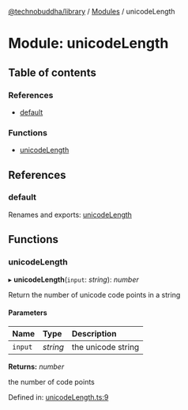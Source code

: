 [@technobuddha/library](../../README.md) / [Modules](../Modules.md) / unicodeLength

# Module: unicodeLength

## Table of contents

### References

- [default](unicodelength.md#default)

### Functions

- [unicodeLength](unicodelength.md#unicodelength)

## References

### default

Renames and exports: [unicodeLength](unicodelength.md#unicodelength)

## Functions

### unicodeLength

▸ **unicodeLength**(`input`: *string*): *number*

Return the number of unicode code points in a string

#### Parameters

| Name | Type | Description |
| :------ | :------ | :------ |
| `input` | *string* | the unicode string |

**Returns:** *number*

the number of code points

Defined in: [unicodeLength.ts:9](../../src/unicodeLength.ts#L9)
